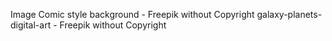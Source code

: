 Image Comic style background -  Freepik without Copyright
galaxy-planets-digital-art -    Freepik without Copyright